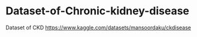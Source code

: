 # Dataset-of-Chronic-kidney-disease
Dataset of CKD
https://www.kaggle.com/datasets/mansoordaku/ckdisease
